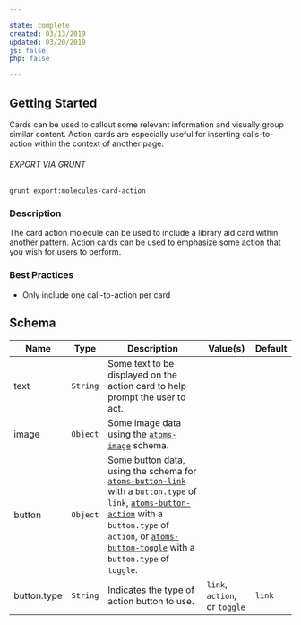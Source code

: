 ```yaml
---

state: complete
created: 03/13/2019
updated: 03/20/2019
js: false
php: false

---
```


## Getting Started

Cards can be used to callout some relevant information and visually group similar content. Action cards are especially useful for inserting calls-to-action within the context of another page.

###### EXPORT VIA GRUNT

```
grunt export:molecules-card-action
```


### Description

The card action molecule can be used to include a library aid card within another pattern. Action cards can be used to emphasize some action that you wish for users to perform.


### Best Practices

- Only include one call-to-action per card


## Schema

| Name      | Type      | Description                                                                   | Value(s)                            | Default     |
|-----------|-----------|-------------------------------------------------------------------------------|-------------------------------------|-------------|
| text      | `String`  | Some text to be displayed on the action card to help prompt the user to act.  |                                     |             |
| image     | `Object`  | Some image data using the [`atoms-image`][atoms-image] schema.                |                                     |             |
| button    | `Object`  | Some button data, using the schema for [`atoms-button-link`][atoms-button-link] with a `button.type` of `link`, [`atoms-button-action`][atoms-button-action] with a `button.type` of `action`, or [`atoms-button-toggle`][atoms-button-toggle] with a `button.type` of `toggle`.  |  |  |
| button.type | `String`  | Indicates the type of action button to use.  | `link`, `action`, or `toggle`  | `link`  |


[atoms-image]: /patterns/20-atoms-mediam-imagek/20-atoms-media-image.html
[atoms-button-link]: /patterns/20-atoms-buttons-01-button-link/20-atoms-buttons-01-button-link.html
[atoms-button-action]: /patterns/20-atoms-buttons-02-button-action/20-atoms-buttons-02-button-action.html
[atoms-button-toggle]: /patterns/20-atoms-buttons-04-button-toggle/20-atoms-buttons-04-button-toggle.html
